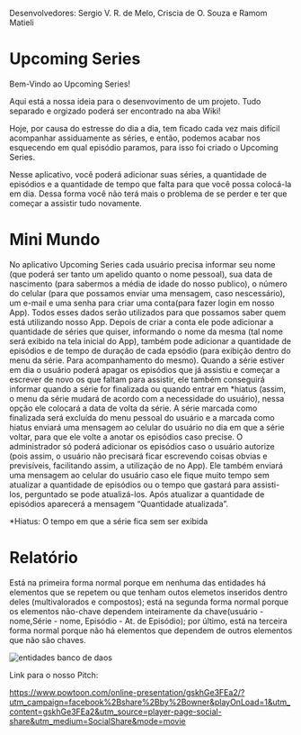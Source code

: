 Desenvolvedores: Sergio V. R. de Melo, Criscia de O. Souza e Ramom Matieli 

# Upcoming Series

Bem-Vindo ao Upcoming Series!

Aqui está a nossa ideia para o desenvovimento de um projeto.
Tudo separado e orgizado poderá ser encontrado na aba Wiki!

Hoje, por causa do estresse do dia a dia, tem ficado cada vez mais difícil acompanhar assiduamente as séries, e então, podemos acabar nos esquecendo em qual episódio paramos, para isso foi criado o Upcoming Series.

Nesse aplicativo, você poderá adicionar suas séries, a quantidade de episódios e a quantidade de tempo que falta para que você possa colocá-la em dia. Dessa forma você não terá mais o problema de se perder e ter que começar a assistir tudo novamente.

# Mini Mundo
No aplicativo Upcoming Series cada usuário precisa informar seu nome (que poderá ser tanto um apelido quanto o nome pessoal), sua data de nascimento (para sabermos a média de idade do nosso publico), o número do celular (para que possamos enviar uma mensagem, caso nescessário), um e-mail e uma senha para criar uma conta(para fazer login em nosso App). Todos esses dados serão utilizados para que possamos saber quem está utilizando nosso App. Depois de criar a conta ele pode adicionar a quantidade de séries que quiser, informando o nome da mesma (tal nome será exibido na tela inicial do App), também pode adicionar a quantidade de episódios e de tempo de duração de cada epsódio (para exibição dentro do menu da série. Para acompanhamento do mesmo). Quando a série estiver em dia o usuário poderá apagar os episódios que já assistiu e começar a escrever de novo os que faltam para assistir, ele também conseguirá informar quando a série for finalizada ou quando entrar em *hiatus (assim, o menu da série mudará de acordo com a necessidade do usuário), nessa opção ele colocará a data de volta da série. A série marcada como finalizada será excluída do menu pessoal do usuário e a marcada como hiatus enviará uma mensagem ao celular do usuário no dia em que a série voltar, para que ele volte a anotar os episódios caso precise. O administrador só poderá adicionar os episódios caso o usuário autorize (pois assim, o usuário não precisará ficar escrevendo coisas obvias e previsíveis, facilitando assim, a utilização de no App). Ele também enviará uma mensagem ao celular do usuário caso ele fique muito tempo sem atualizar a quantidade de episódios ou o tempo que gastará para assisti-los, perguntado se pode atualizá-los. Após atualizar a quantidade de episódios aparecerá a mensagem “Quantidade atualizada”.

*Hiatus: O tempo em que a série fica sem ser exibida

# Relatório
Está na primeira forma normal porque em nenhuma das entidades há elementos que se repetem ou que tenham outos elemetos inseridos dentro deles (multivalorados e compostos); está na segunda forma normal porque os elementos não-chave dependem inteiramente da chave(usuário - nome,Série - nome, Episódio - At. de Episódio); por último, está na terceira forma normal porque não há elementos que dependem de outros elementos que não são chaves.

![entidades banco de daos](https://cloud.githubusercontent.com/assets/26986888/24823962/c8f3835e-1bda-11e7-8023-04490dc2e92b.png)

Link para o nosso Pitch:

https://www.powtoon.com/online-presentation/gskhGe3FEa2/?utm_campaign=facebook%2Bshare%2Bby%2Bowner&playOnLoad=1&utm_content=gskhGe3FEa2&utm_source=player-page-social-share&utm_medium=SocialShare&mode=movie
